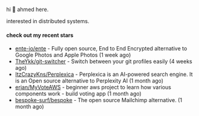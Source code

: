 hi 👋 ahmed here.

interested in distributed systems.

#### check out my recent stars

- [ente-io/ente](https://github.com/ente-io/ente) - Fully open source, End to End Encrypted alternative to Google Photos and Apple Photos (1 week ago)
- [TheYkk/git-switcher](https://github.com/TheYkk/git-switcher) - Switch between your git profiles easily (4 weeks ago)
- [ItzCrazyKns/Perplexica](https://github.com/ItzCrazyKns/Perplexica) - Perplexica is an AI-powered search engine. It is an Open source alternative to Perplexity AI (1 month ago)
- [erjan/MyVoteAWS](https://github.com/erjan/MyVoteAWS) - beginner aws project to learn how various components work - build voting app  (1 month ago)
- [bespoke-surf/bespoke](https://github.com/bespoke-surf/bespoke) - The open source Mailchimp alternative. (1 month ago)

